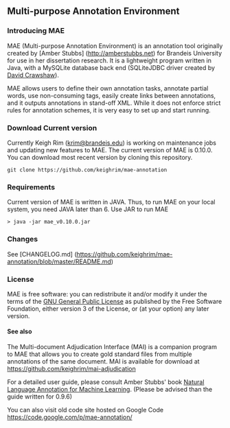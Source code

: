## Multi-purpose Annotation Environment

### Introducing MAE
MAE (Multi-purpose Annotation Environment) is an annotation tool originally created by [Amber Stubbs] (http://amberstubbs.net) for Brandeis University for use in her dissertation research. It is a lightweight program written in Java, with a MySQLite database back end (SQLiteJDBC driver created by [David Crawshaw](http://www.zentus.com/sqlitejdbc/)).

MAE allows users to define their own annotation tasks, annotate partial words, use non-consuming tags, easily create links between annotations, and it outputs annotations in stand-off XML. While it does not enforce strict rules for annotation schemes, it is very easy to set up and start running.

### Download Current version
Currently Keigh Rim (krim@brandeis.edu) is working on maintenance jobs and updating new features to MAE. The current version of MAE is 0.10.0. You can download most recent version by cloning this repository.

    git clone https://github.com/keighrim/mae-annotation

### Requirements
Current version of MAE is written in JAVA. Thus, to run MAE on your local system, you need JAVA later than 6. Use JAR to run MAE
    
    > java -jar mae_v0.10.0.jar

### Changes
See [CHANGELOG.md] (https://github.com/keighrim/mae-annotation/blob/master/README.md)

### License
MAE is free software: you can redistribute it and/or modify it under the terms of the [GNU General Public License](http://www.gnu.org/licenses/gpl.html) as published by the Free Software Foundation, either version 3 of the License, or (at your option) any later version.

#### See also
The Multi-document Adjudication Interface (MAI) is a companion program to MAE that allows you to create gold standard files from multiple annotations of the same document. MAI is available for download at  https://github.com/keighrim/mai-adjudication

For a detailed user guide, please consult Amber Stubbs' book [Natural Language Annotation for Machine Learning](http://www.amazon.com/Natural-Language-Annotation-Machine-Learning/dp/1449306667/). (Please be advised than the guide written for 0.9.6)

You can also visit old code site hosted on Google Code https://code.google.com/p/mae-annotation/


